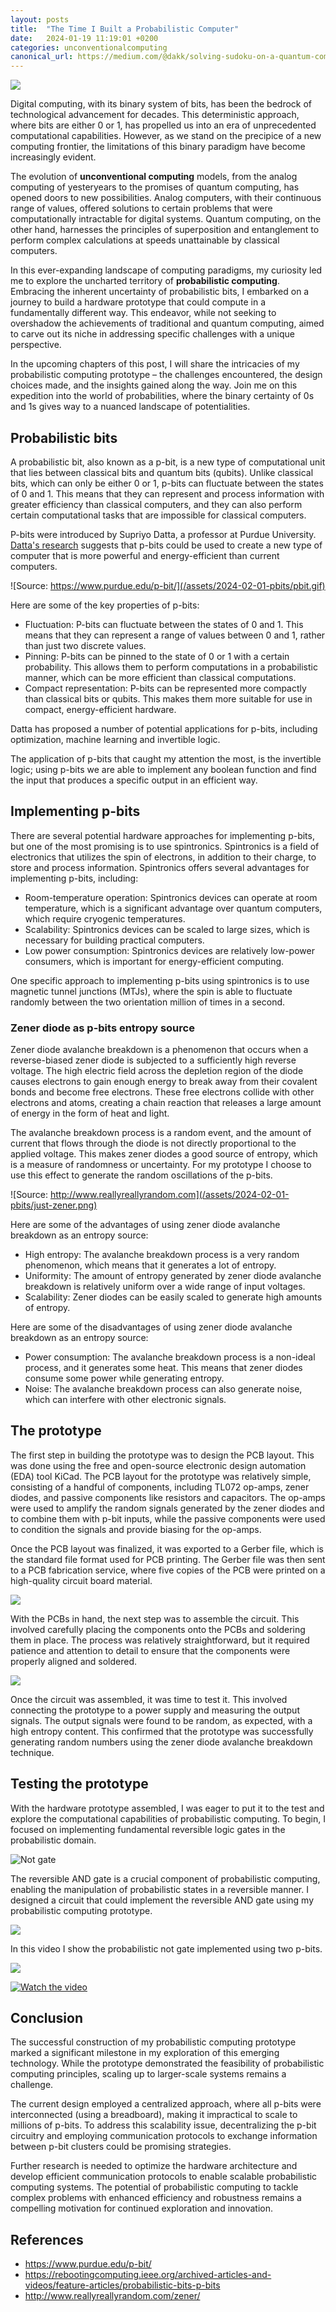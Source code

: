 ```yaml
---
layout: posts
title:  "The Time I Built a Probabilistic Computer"
date:   2024-01-19 11:19:01 +0200
categories: unconventionalcomputing
canonical_url: https://medium.com/@dakk/solving-sudoku-on-a-quantum-computer-b523a7cc2eff
---
```


![](/assets/2024-02-01-pbits/pbit_comp.jpg)

Digital computing, with its binary system of bits, has been the bedrock of technological advancement for decades. This deterministic approach, where bits are either 0 or 1, has propelled us into an era of unprecedented computational capabilities. However, as we stand on the precipice of a new computing frontier, the limitations of this binary paradigm have become increasingly evident.

The evolution of **unconventional computing** models, from the analog computing of yesteryears to the promises of quantum computing, has opened doors to new possibilities. Analog computers, with their continuous range of values, offered solutions to certain problems that were computationally intractable for digital systems. Quantum computing, on the other hand, harnesses the principles of superposition and entanglement to perform complex calculations at speeds unattainable by classical computers.

In this ever-expanding landscape of computing paradigms, my curiosity led me to explore the uncharted territory of **probabilistic computing**. Embracing the inherent uncertainty of probabilistic bits, I embarked on a journey to build a hardware prototype that could compute in a fundamentally different way. This endeavor, while not seeking to overshadow the achievements of traditional and quantum computing, aimed to carve out its niche in addressing specific challenges with a unique perspective.

In the upcoming chapters of this post, I will share the intricacies of my probabilistic computing prototype – the challenges encountered, the design choices made, and the insights gained along the way. Join me on this expedition into the world of probabilities, where the binary certainty of 0s and 1s gives way to a nuanced landscape of potentialities.


## Probabilistic bits

A probabilistic bit, also known as a p-bit, is a new type of computational unit that lies between classical bits and quantum bits (qubits). Unlike classical bits, which can only be either 0 or 1, p-bits can fluctuate between the states of 0 and 1. This means that they can represent and process information with greater efficiency than classical computers, and they can also perform certain computational tasks that are impossible for classical computers.

P-bits were introduced by Supriyo Datta, a professor at Purdue University. [Datta's research](https://www.purdue.edu/p-bit/) suggests that p-bits could be used to create a new type of computer that is more powerful and energy-efficient than current computers.

![Source: https://www.purdue.edu/p-bit/](/assets/2024-02-01-pbits/pbit.gif)


Here are some of the key properties of p-bits:

- Fluctuation: P-bits can fluctuate between the states of 0 and 1. This means that they can represent a range of values between 0 and 1, rather than just two discrete values.
- Pinning: P-bits can be pinned to the state of 0 or 1 with a certain probability. This allows them to perform computations in a probabilistic manner, which can be more efficient than classical computations.
- Compact representation: P-bits can be represented more compactly than classical bits or qubits. This makes them more suitable for use in compact, energy-efficient hardware.

Datta has proposed a number of potential applications for p-bits, including optimization, machine learning and invertible logic.

The application of p-bits that caught my attention the most, is the invertible logic; using p-bits we are able to implement any boolean function and find the input that produces a specific output in an efficient way.


## Implementing p-bits

There are several potential hardware approaches for implementing p-bits, but one of the most promising is to use spintronics. Spintronics is a field of electronics that utilizes the spin of electrons, in addition to their charge, to store and process information. Spintronics offers several advantages for implementing p-bits, including:

- Room-temperature operation: Spintronics devices can operate at room temperature, which is a significant advantage over quantum computers, which require cryogenic temperatures.
- Scalability: Spintronics devices can be scaled to large sizes, which is necessary for building practical computers.
- Low power consumption: Spintronics devices are relatively low-power consumers, which is important for energy-efficient computing.

One specific approach to implementing p-bits using spintronics is to use magnetic tunnel junctions (MTJs), where the spin is able to fluctuate randomly between the two orientation million of times in a second.


### Zener diode as p-bits entropy source

Zener diode avalanche breakdown is a phenomenon that occurs when a reverse-biased zener diode is subjected to a sufficiently high reverse voltage. The high electric field across the depletion region of the diode causes electrons to gain enough energy to break away from their covalent bonds and become free electrons. These free electrons collide with other electrons and atoms, creating a chain reaction that releases a large amount of energy in the form of heat and light.

The avalanche breakdown process is a random event, and the amount of current that flows through the diode is not directly proportional to the applied voltage. This makes zener diodes a good source of entropy, which is a measure of randomness or uncertainty. For my prototype I choose to use this effect to generate the random oscillations of the p-bits.

![Source: http://www.reallyreallyrandom.com](/assets/2024-02-01-pbits/just-zener.png)

Here are some of the advantages of using zener diode avalanche breakdown as an entropy source:

- High entropy: The avalanche breakdown process is a very random phenomenon, which means that it generates a lot of entropy.
- Uniformity: The amount of entropy generated by zener diode avalanche breakdown is relatively uniform over a wide range of input voltages.
- Scalability: Zener diodes can be easily scaled to generate high amounts of entropy.

Here are some of the disadvantages of using zener diode avalanche breakdown as an entropy source:

- Power consumption: The avalanche breakdown process is a non-ideal process, and it generates some heat. This means that zener diodes consume some power while generating entropy.
- Noise: The avalanche breakdown process can also generate noise, which can interfere with other electronic signals.


## The prototype

The first step in building the prototype was to design the PCB layout. This was done using the free and open-source electronic design automation (EDA) tool KiCad. The PCB layout for the prototype was relatively simple, consisting of a handful of components, including TL072 op-amps, zener diodes, and passive components like resistors and capacitors. The op-amps were used to amplify the random signals generated by the zener diodes and to combine them with p-bit inputs, while the passive components were used to condition the signals and provide biasing for the op-amps.

Once the PCB layout was finalized, it was exported to a Gerber file, which is the standard file format used for PCB printing. The Gerber file was then sent to a PCB fabrication service, where five copies of the PCB were printed on a high-quality circuit board material.

![](/assets/2024-02-01-pbits/pcb.jpg)

With the PCBs in hand, the next step was to assemble the circuit. This involved carefully placing the components onto the PCBs and soldering them in place. The process was relatively straightforward, but it required patience and attention to detail to ensure that the components were properly aligned and soldered.

![](/assets/2024-02-01-pbits/assembly.jpg)

Once the circuit was assembled, it was time to test it. This involved connecting the prototype to a power supply and measuring the output signals. The output signals were found to be random, as expected, with a high entropy content. This confirmed that the prototype was successfully generating random numbers using the zener diode avalanche breakdown technique.


## Testing the prototype

With the hardware prototype assembled, I was eager to put it to the test and explore the computational capabilities of probabilistic computing. To begin, I focused on implementing fundamental reversible logic gates in the probabilistic domain.

![Not gate](/assets/2024-02-01-pbits/testing.jpg)

The reversible AND gate is a crucial component of probabilistic computing, enabling the manipulation of probabilistic states in a reversible manner. I designed a circuit that could implement the reversible AND gate using my probabilistic computing prototype.

![](/assets/2024-02-01-pbits/testing_osc.jpg)

In this video I show the probabilistic not gate implemented using two p-bits.

![](https://www.youtube.com/shorts/GNX7OaAMqR0) 

[![Watch the video](https://img.youtube.com/vi/GNX7OaAMqR0/default.jpg)](https://youtu.be/GNX7OaAMqR0)

## Conclusion

The successful construction of my probabilistic computing prototype marked a significant milestone in my exploration of this emerging technology. While the prototype demonstrated the feasibility of probabilistic computing principles, scaling up to larger-scale systems remains a challenge.

The current design employed a centralized approach, where all p-bits were interconnected (using a breadboard), making it impractical to scale to millions of p-bits. To address this scalability issue, decentralizing the p-bit circuitry and employing communication protocols to exchange information between p-bit clusters could be promising strategies.

Further research is needed to optimize the hardware architecture and develop efficient communication protocols to enable scalable probabilistic computing systems. The potential of probabilistic computing to tackle complex problems with enhanced efficiency and robustness remains a compelling motivation for continued exploration and innovation.

## References 

- https://www.purdue.edu/p-bit/ 
- https://rebootingcomputing.ieee.org/archived-articles-and-videos/feature-articles/probabilistic-bits-p-bits
- http://www.reallyreallyrandom.com/zener/

